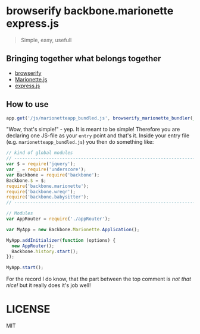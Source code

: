 # browserify backbone.marionette express.js

> Simple, easy, usefull

## Bringing together what belongs together

* [browserify](https://github.com/substack/node-browserify)
* [Marionette.js](https://github.com/marionettejs/backbone.marionette)
* [express.js](https://github.com/visionmedia/express)

## How to use

```javascript
app.get('/js/marionetteapp_bundled.js', browserify_marionette_bundler(__dirname+'/protected/javascripts/src/marionetteapp.js'));
```

"Wow, that's simple!" - yep. It is meant to be simple! Therefore you are declaring one JS-file as your `entry` point and that's it.
Inside your entry file (e.g. `marionetteapp_bundled.js`) you then do something like:

```javascript
// kind of global modules
// -----------------------------------------------------------------------------
var $ = require('jquery');
var _ = require('underscore');
var Backbone = require('backbone');
Backbone.$ = $;
require('backbone.marionette');
require('backbone.wreqr');
require('backbone.babysitter');
// -----------------------------------------------------------------------------

// Modules
var AppRouter = require('./appRouter');

var MyApp = new Backbone.Marionette.Application();

MyApp.addInitializer(function (options) {
  new AppRouter();
  Backbone.history.start();
});

MyApp.start();
```

For the record I do know, that the part between the top comment is *not that nice!* but it really does it's job well!

# LICENSE

MIT

